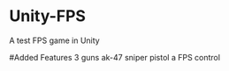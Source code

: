 # Unity-FPS
A test FPS game in Unity


#Added Features
3 guns
  ak-47
  sniper
  pistol
a FPS control
